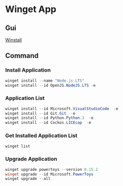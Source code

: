 # Winget App

## Gui
[Winstall](https://winstall.app)

## Command

### Install Application

```ps1
winget install --name "Node.js LTS"
winget install --id OpenJS.NodeJS.LTS -e
```

### Application List
```ps1
winget install --id Microsoft.VisualStudioCode  -e
winget install --id Git.Git  -e
winget install --id Python.Python.3  -e
winget install --id Cockos.LICEcap  -e
```



### Get Installed Application List

```ps1
winget list
```

### Upgrade Application

```ps1
winget upgrade powertoys --version 0.15.2
winget upgrade --id Microsoft.PowerToys
winget upgrade --all
```
